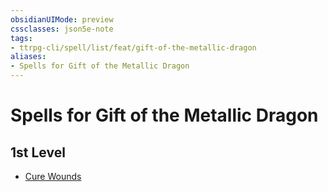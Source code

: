```yaml
---
obsidianUIMode: preview
cssclasses: json5e-note
tags:
- ttrpg-cli/spell/list/feat/gift-of-the-metallic-dragon
aliases:
- Spells for Gift of the Metallic Dragon
---
```

# Spells for Gift of the Metallic Dragon

## 1st Level

- [Cure Wounds](Інструменти%20ДМ/CLI/spells/cure-wounds-xphb.md "XPHB")